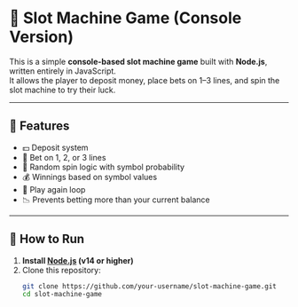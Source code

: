 # 🎰 Slot Machine Game (Console Version)

This is a simple **console-based slot machine game** built with **Node.js**, written entirely in JavaScript.  
It allows the player to deposit money, place bets on 1–3 lines, and spin the slot machine to try their luck.

---

## 🧠 Features

- 💵 Deposit system
- 🎯 Bet on 1, 2, or 3 lines
- 🎲 Random spin logic with symbol probability
- 💰 Winnings based on symbol values
- 🔁 Play again loop
- 📉 Prevents betting more than your current balance

---

## 🔧 How to Run

1. **Install [Node.js](https://nodejs.org/) (v14 or higher)**
2. Clone this repository:
   ```bash
   git clone https://github.com/your-username/slot-machine-game.git
   cd slot-machine-game
